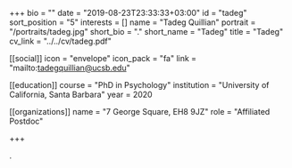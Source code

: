 +++
bio = ""
date = "2019-08-23T23:33:33+03:00"
id = "tadeg"
sort_position = "5"
interests = []
name = "Tadeg Quillian"
portrait = "/portraits/tadeg.jpg"
short_bio = "."
short_name = "Tadeg"
title = "Tadeg"
cv_link = "../../cv/tadeg.pdf"

[[social]]
    icon = "envelope"
    icon_pack = "fa"
    link = "mailto:tadegquillian@ucsb.edu"

[[education]]
    course = "PhD in Psychology"
    institution = "University of California, Santa Barbara"
    year = 2020

[[organizations]]
    name = "7 George Square, EH8 9JZ"
    role = "Affiliated Postdoc"

+++

<!-- You can write $\LaTeX$ and *Markdown* here. -->

.